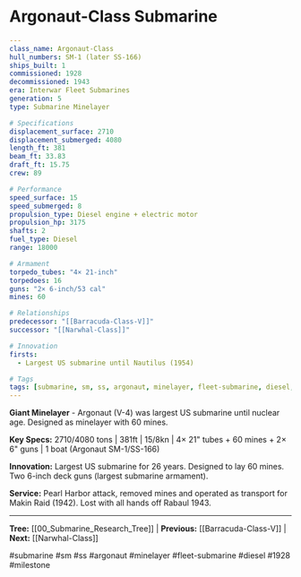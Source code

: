 # Argonaut-Class Submarine

```yaml
---
class_name: Argonaut-Class
hull_numbers: SM-1 (later SS-166)
ships_built: 1
commissioned: 1928
decommissioned: 1943
era: Interwar Fleet Submarines
generation: 5
type: Submarine Minelayer

# Specifications
displacement_surface: 2710
displacement_submerged: 4080
length_ft: 381
beam_ft: 33.83
draft_ft: 15.75
crew: 89

# Performance
speed_surface: 15
speed_submerged: 8
propulsion_type: Diesel engine + electric motor
propulsion_hp: 3175
shafts: 2
fuel_type: Diesel
range: 18000

# Armament
torpedo_tubes: "4× 21-inch"
torpedoes: 16
guns: "2× 6-inch/53 cal"
mines: 60

# Relationships
predecessor: "[[Barracuda-Class-V]]"
successor: "[[Narwhal-Class]]"

# Innovation
firsts:
  - Largest US submarine until Nautilus (1954)

# Tags
tags: [submarine, sm, ss, argonaut, minelayer, fleet-submarine, diesel, 1928, milestone]
---
```

**Giant Minelayer** - Argonaut (V-4) was largest US submarine until nuclear age. Designed as minelayer with 60 mines.

**Key Specs:** 2710/4080 tons | 381ft | 15/8kn | 4× 21" tubes + 60 mines + 2× 6" guns | 1 boat (Argonaut SM-1/SS-166)

**Innovation:** Largest US submarine for 26 years. Designed to lay 60 mines. Two 6-inch deck guns (largest submarine armament).

**Service:** Pearl Harbor attack, removed mines and operated as transport for Makin Raid (1942). Lost with all hands off Rabaul 1943.

---
**Tree:** [[00_Submarine_Research_Tree]] | **Previous:** [[Barracuda-Class-V]] | **Next:** [[Narwhal-Class]]

#submarine #sm #ss #argonaut #minelayer #fleet-submarine #diesel #1928 #milestone
